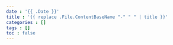 ```yaml
---
date : '{{ .Date }}'
title : '{{ replace .File.ContentBaseName "-" " " | title }}'
categories : []
tags : []
toc : false
---
```

